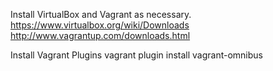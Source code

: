 Install VirtualBox and Vagrant as necessary.
https://www.virtualbox.org/wiki/Downloads
http://www.vagrantup.com/downloads.html

Install Vagrant Plugins
vagrant plugin install vagrant-omnibus